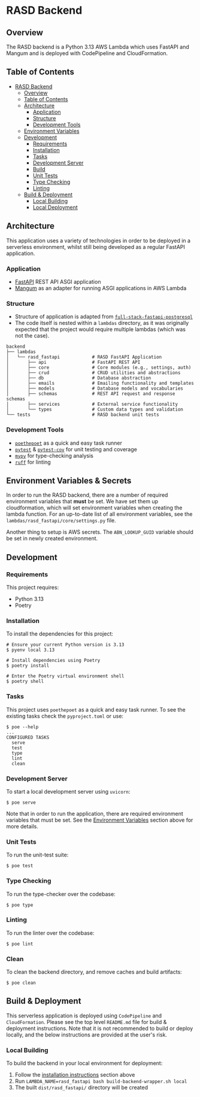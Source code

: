 # RASD Backend

## Overview

The RASD backend is a Python 3.13 AWS Lambda which uses FastAPI and Mangum and is deployed with CodePipeline and CloudFormation.

## Table of Contents

- [RASD Backend](#rasd-backend)
  - [Overview](#overview)
  - [Table of Contents](#table-of-contents)
  - [Architecture](#architecture)
    - [Application](#application)
    - [Structure](#structure)
    - [Development Tools](#development-tools)
  - [Environment Variables](#environment-variables)
  - [Development](#development)
    - [Requirements](#requirements)
    - [Installation](#installation)
    - [Tasks](#tasks)
    - [Development Server](#development-server)
    - [Build](#build)
    - [Unit Tests](#unit-tests)
    - [Type Checking](#type-checking)
    - [Linting](#linting)
  - [Build & Deployment](#build-deployment)
    - [Local Building](#local-building)
    - [Local Deployment](#local-deployment)

## Architecture

This application uses a variety of technologies in order to be deployed in a serverless environment, whilst still being
developed as a regular FastAPI application.

### Application

- [FastAPI](https://fastapi.tiangolo.com/) REST API ASGI application
- [Mangum](https://mangum.io/) as an adapter for running ASGI applications in AWS Lambda

### Structure

- Structure of application is adapted from [`full-stack-fastapi-postgresql`](https://github.com/tiangolo/full-stack-fastapi-postgresql/tree/0.5.0/%7B%7Bcookiecutter.project_slug%7D%7D/backend/app)
- The code itself is nested within a `lambdas` directory, as it was originally expected that the project would require
  multiple lambdas (which was not the case).

```
backend
├── lambdas
│   └── rasd_fastapi            # RASD FastAPI Application
│       ├── api                 # FastAPI REST API
│       ├── core                # Core modules (e.g., settings, auth)
│       ├── crud                # CRUD utilities and abstractions
│       ├── db                  # Database abstraction
│       ├── emails              # Emailing functionality and templates
│       ├── models              # Database models and vocabularies
│       ├── schemas             # REST API request and response schemas
│       ├── services            # External service functionality
│       └── types               # Custom data types and validation
└── tests                       # RASD backend unit tests
```

### Development Tools

- [`poethepoet`](https://github.com/nat-n/poethepoet) as a quick and easy task runner
- [`pytest`](https://docs.pytest.org/) & [`pytest-cov`](https://pytest-cov.readthedocs.io/en/latest/) for unit testing and coverage
- [`mypy`](https://mypy.readthedocs.io/en/stable/) for type-checking analysis
- [`ruff`](https://github.com/charliermarsh/ruff) for linting

## Environment Variables & Secrets

In order to run the RASD backend, there are a number of required environment variables that **must** be set. We have set them up cloudformation, which will set environment variables when creating the lambda function. For an up-to-date list of all environment variables, see the `lambdas/rasd_fastapi/core/settings.py` file.

Another thing to setup is AWS secrets. The `ABN_LOOKUP_GUID` variable should be set in newly created environment.

## Development

### Requirements

This project requires:

- Python 3.13
- Poetry

### Installation

To install the dependencies for this project:

```shell
# Ensure your current Python version is 3.13
$ pyenv local 3.13

# Install dependencies using Poetry
$ poetry install

# Enter the Poetry virtual environment shell
$ poetry shell
```

### Tasks

This project uses `poethepoet` as a quick and easy task runner.
To see the existing tasks check the `pyproject.toml` or use:

```shell
$ poe --help
...
CONFIGURED TASKS
  serve
  test
  type
  lint
  clean
```

### Development Server

To start a local development server using `uvicorn`:

```shell
$ poe serve
```

Note that in order to run the application, there are required environment variables that must be set.
See the [Environment Variables](#environment-variables) section above for more details.

### Unit Tests

To run the unit-test suite:

```shell
$ poe test
```

### Type Checking

To run the type-checker over the codebase:

```shell
$ poe type
```

### Linting

To run the linter over the codebase:

```shell
$ poe lint
```

### Clean

To clean the backend directory, and remove caches and build artifacts:

```shell
$ poe clean
```

## Build & Deployment

This serverless application is deployed using `CodePipeline` and `CloudFormation`.
Please see the top level `README.md` file for build & deployment instructions.
Note that it is not recommended to build or deploy locally, and the below instructions are provided at the user's risk.

### Local Building

To build the backend in your local environment for deployment:
1. Follow the [installation instructions](#installation) section above
2. Run `LAMBDA_NAME=rasd_fastapi bash build-backend-wrapper.sh local`
3. The built `dist/rasd_fastapi/` directory will be created